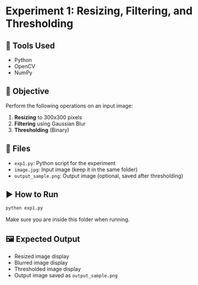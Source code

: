 # Experiment 1: Resizing, Filtering, and Thresholding

## 🧰 Tools Used
- Python
- OpenCV
- NumPy

## 📌 Objective
Perform the following operations on an input image:
1. **Resizing** to 300x300 pixels
2. **Filtering** using Gaussian Blur
3. **Thresholding** (Binary)

## 📂 Files
- `exp1.py`: Python script for the experiment
- `image.jpg`: Input image (keep it in the same folder)
- `output_sample.png`: Output image (optional, saved after thresholding)

## ▶️ How to Run
```bash
python exp1.py
```

Make sure you are inside this folder when running.

## 🖼 Expected Output
- Resized image display
- Blurred image display
- Thresholded image display
- Output image saved as `output_sample.png`

